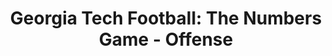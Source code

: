 ---
layout: post
title: "Georgia Tech Football: The Numbers Game - Offense"
description: "Data are fun — maybe we can make sense of year zero wi..."
permalink: https://www.fromtherumbleseat.com/2019/12/12/21002278/georgia-tech-football-the-numbers-game-offense-advanced-statistics-college-football-stats-cfp-nola
---